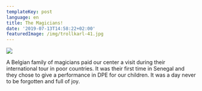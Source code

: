 ```yaml
---
templateKey: post
language: en
title: The Magicians!
date: '2019-07-13T14:58:22+02:00'
featuredImage: /img/trollkarl-41.jpg
---
```

![](/img/trollkarl-41.jpg)

A Belgian family of magicians paid our center a visit during their international tour in poor countries. It was their first time in Senegal and they chose to give a performance in DPE for our children. It was a day never to be forgotten and full of joy.
